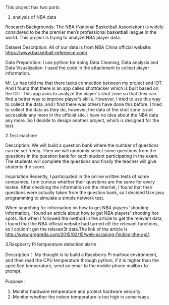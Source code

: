 This project has two parts
1. analysis of NBA data

Research Backgrounds:
The NBA (National Basketball Association) is widely considered to be the premier men’s professional basketball league in the world. This project is trying to analyze NBA player data.

Dataset Description:
All of our data is from NBA China official website: https://www.basketball-reference.com/

Data Preparation:
I use python for doing Data Cleaning, Data analysis and Data Visualization. I used the code in the attachment to collect player information.

Mr. Lu has told me that there lacks connection between my project and IOT. And I found that there is an app called shottracker which is built based on the IOT. This app aims to analyze the player's shot zone so that they can find a better way to improve player's skills. However, I tried to use this way to collect the data, and I find there was others have done this before. I tried to collect the data as they do, however, the data of the shot zone is not accessible any more in the official site. I have no idea about the NBA data any more. So I decide to design another project, which is designed for the test.

2.Test machine

Description: We will build a question bank where the number of questions can be set freely. Then we will randomly select some questions from the questions in the question bank for each student participating in the exam. The students will complete the questions and finally the teacher will give students the score.

Inspiriation:Recently, I participated in the online written tests of some companies. I am curious whether their questions are the same for every testee. After checking the information on the Internet, I found that their questions were actually taken from the question bank, so I decided Use java programming to simulate a simple network test.

When searching for information on how to get NBA players 'shooting information, I found an article about how to get NBA players' shooting hot spots. But when I followed the method in the article to get the relevant data, I found that the NBA official website had turned off the relevant functions, so I couldn't get the relevan3t data.The link of the article is http://www.gregreda.com/2015/02/15/web-scraping-finding-the-api/.

3.Raspberry Pi temperature detection alarm

Description：
My thought is to build a Raspberry Pi mailbox environment, and then read the CPU temperature through python, if it is higher than the specified temperature, send an email to the mobile phone mailbox to prompt.

Purpose：
1. Monitor hardware temperature and protect hardware security
2. Monitor whether the indoor temperature is too high in some ways.


